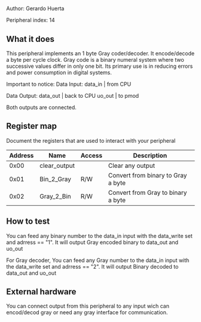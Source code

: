 <!---

This file is used to generate your project datasheet. Please fill in the information below and delete any unused
sections.

The peripheral index is the number TinyQV will use to select your peripheral.  You will pick a free
slot when raising the pull request against the main TinyQV repository, and can fill this in then.  You
also need to set this value as the PERIPHERAL_NUM in your test script.

You can also include images in this folder and reference them in the markdown. Each image must be less than
512 kb in size, and the combined size of all images must be less than 1 MB.
-->

# 

Author: Gerardo Huerta

Peripheral index: 14

## What it does

This peripheral implements an 1 byte Gray coder/decoder. It encode/decode a byte per cycle clock. Gray code is a binary numeral system where two successive values differ in only one bit. Its primary use is in reducing errors and power consumption in digital systems. 

Important to notice:
Data Input:
data_in | from CPU

Data Output:
data_out | back to CPU
uo_out   | to pmod

Both outputs are connected.

## Register map

Document the registers that are used to interact with your peripheral

| Address | Name        | Access | Description                                                         |
|---------|-------------|--------|---------------------------------------------------------------------|
| 0x00    | clear_output|        | Clear any output                                                    |
| 0x01    | Bin_2_Gray  | R/W    | Convert from binary to Gray a byte                                  |
| 0x02    | Gray_2_Bin  | R/W    | Convert from Gray to binary a byte                                  |

## How to test

You can feed any binary number to the data_in input with the data_write set and adrress == "1". It will output Gray encoded binary to data_out and uo_out

For Gray decoder, You can feed any Gray number to the data_in input with the data_write set and adrress == "2". It will output Binary decoded to data_out and uo_out

## External hardware

You can connect output from this peripheral to any input wich can encod/decod gray or need any gray interface for communication.
